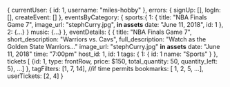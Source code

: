 {
  currentUser: {
    id: 1,
    username: "miles-hobby"
  },
  errors: {
    signUp: [],
    logIn: [],
    createEvent: []
  },
  eventsByCategory: {
    sports:{
      1: {
        title: "NBA Finals Game 7",
        image_url: "stephCurry.jpg", **in assets**
        date: "June 11, 2018",
        id: 1
      },
    2: {...}
    }
    music: {...}
  },
  eventDetails: {
    {
      title: "NBA Finals Game 7",
      short_description: "Warriors vs. Cavs",
      full_description: "Watch as the Golden State Warriors..."
      image_url: "stephCurry.jpg" **in assets**
      date: "June 11, 2018"
      time: "7:00pm"
      host_id: 1,
      id: 1
      tags: {
        1: {
          id: 1
          name: "Sports"
        }
      },
      tickets [
              {id: 1, type: frontRow, price: $150, total_quantity: 50,
              quantity_left: 5},
              ...]
  },
  tagFilters: [1, 7, 14], //if time permits
  bookmarks: [ 1, 2, 5, ...],
  userTickets: [2, 4]
}
